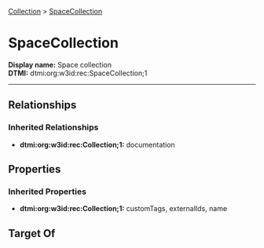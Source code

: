 [Collection](../Collection.md) > [SpaceCollection](.)
# SpaceCollection

**Display name:** Space collection<br />
**DTMI:** dtmi:org:w3id:rec:SpaceCollection;1

---
## Relationships
### Inherited Relationships
* **dtmi:org:w3id:rec:Collection;1:** documentation
## Properties
### Inherited Properties
* **dtmi:org:w3id:rec:Collection;1:** customTags, externalIds, name
## Target Of
